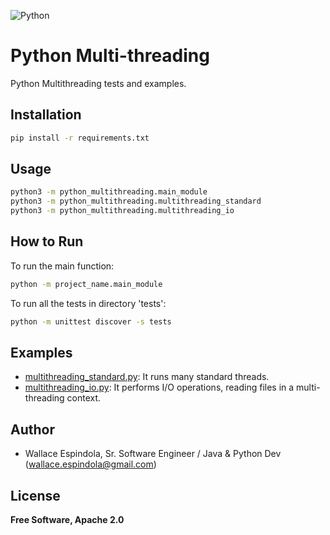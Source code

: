 ![Python](https://www.python.org/static/community_logos/python-logo-generic.svg)

# Python Multi-threading

Python Multithreading tests and examples.

## Installation

```sh
pip install -r requirements.txt
```

## Usage

```sh
python3 -m python_multithreading.main_module
python3 -m python_multithreading.multithreading_standard
python3 -m python_multithreading.multithreading_io
```

## How to Run

To run the main function:

```sh
python -m project_name.main_module
```

To run all the tests in directory 'tests':

```sh
python -m unittest discover -s tests
```

## Examples

* [multithreading_standard.py](python_multithreading%2Fmultithreading_standard.py): It runs many standard threads.
* [multithreading_io.py](python_multithreading%2Fmultithreading_io.py): It performs I/O operations, reading files in a multi-threading context.

## Author

* Wallace Espindola, Sr. Software Engineer / Java & Python Dev (wallace.espindola@gmail.com)

## License

**Free Software, Apache 2.0**